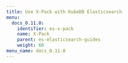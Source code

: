 ```yaml
---
title: Use X-Pack with KubeDB Elasticsearch
menu:
  docs_0.11.0:
    identifier: es-x-pack
    name: X-Pack
    parent: es-elasticsearch-guides
    weight: 60
menu_name: docs_0.11.0
---
```


